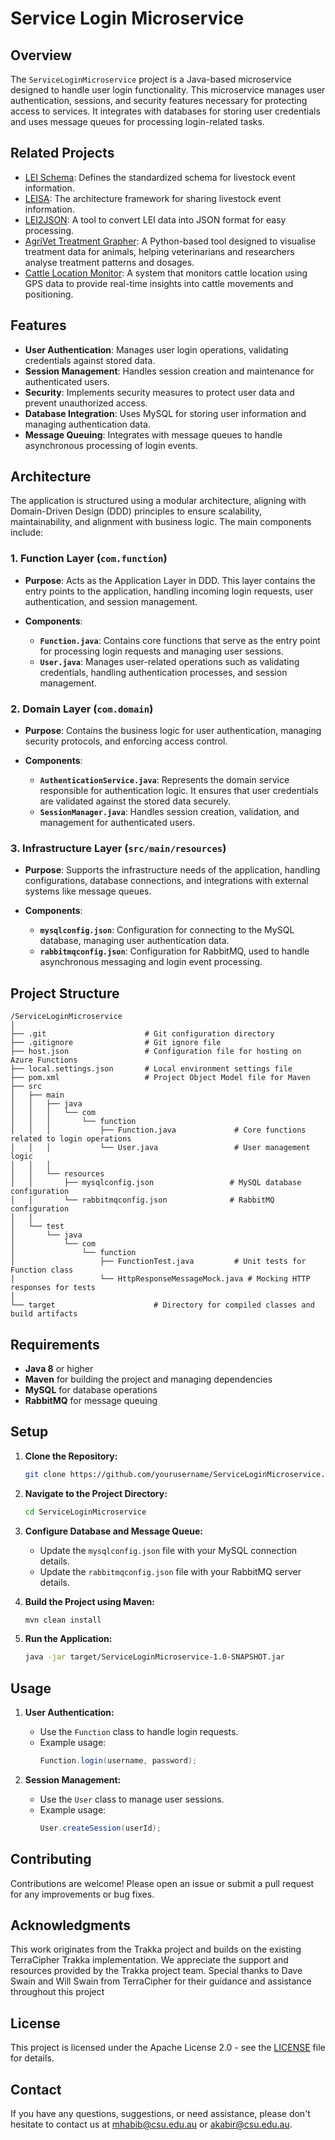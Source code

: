 
# Service Login Microservice

## Overview

The `ServiceLoginMicroservice` project is a Java-based microservice designed to handle user login functionality. This microservice manages user authentication, sessions, and security features necessary for protecting access to services. It integrates with databases for storing user credentials and uses message queues for processing login-related tasks.

## Related Projects

- [LEI Schema](https://github.com/mahirgamal/LEI-schema): Defines the standardized schema for livestock event information.
- [LEISA](https://github.com/mahirgamal/LEISA): The architecture framework for sharing livestock event information.
- [LEI2JSON](https://github.com/mahirgamal/LEI2JSON): A tool to convert LEI data into JSON format for easy processing.
- [AgriVet Treatment Grapher](https://github.com/mahirgamal/AgriVet-Treatment-Grapher): A Python-based tool designed to visualise treatment data for animals, helping veterinarians and researchers analyse treatment patterns and dosages.
- [Cattle Location Monitor](https://github.com/mahirgamal/Cattle-Location-Monitor): A system that monitors cattle location using GPS data to provide real-time insights into cattle movements and positioning.



## Features

- **User Authentication**: Manages user login operations, validating credentials against stored data.
- **Session Management**: Handles session creation and maintenance for authenticated users.
- **Security**: Implements security measures to protect user data and prevent unauthorized access.
- **Database Integration**: Uses MySQL for storing user information and managing authentication data.
- **Message Queuing**: Integrates with message queues to handle asynchronous processing of login events.

## Architecture

The application is structured using a modular architecture, aligning with Domain-Driven Design (DDD) principles to ensure scalability, maintainability, and alignment with business logic. The main components include:

### 1. Function Layer (`com.function`)

- **Purpose**: Acts as the Application Layer in DDD. This layer contains the entry points to the application, handling incoming login requests, user authentication, and session management.

- **Components**:
  - **`Function.java`**: Contains core functions that serve as the entry point for processing login requests and managing user sessions.
  - **`User.java`**: Manages user-related operations such as validating credentials, handling authentication processes, and session management.

### 2. Domain Layer (`com.domain`)

- **Purpose**: Contains the business logic for user authentication, managing security protocols, and enforcing access control.

- **Components**:
  - **`AuthenticationService.java`**: Represents the domain service responsible for authentication logic. It ensures that user credentials are validated against the stored data securely.
  - **`SessionManager.java`**: Handles session creation, validation, and management for authenticated users.

### 3. Infrastructure Layer (`src/main/resources`)

- **Purpose**: Supports the infrastructure needs of the application, handling configurations, database connections, and integrations with external systems like message queues.

- **Components**:
  - **`mysqlconfig.json`**: Configuration for connecting to the MySQL database, managing user authentication data.
  - **`rabbitmqconfig.json`**: Configuration for RabbitMQ, used to handle asynchronous messaging and login event processing.

## Project Structure

```
/ServiceLoginMicroservice
│
├── .git                      # Git configuration directory
├── .gitignore                # Git ignore file
├── host.json                 # Configuration file for hosting on Azure Functions
├── local.settings.json       # Local environment settings file
├── pom.xml                   # Project Object Model file for Maven
├── src
│   ├── main
│   │   ├── java
│   │   │   └── com
│   │   │       └── function
│   │   │           ├── Function.java             # Core functions related to login operations
│   │   │           └── User.java                 # User management logic
│   │   │
│   │   └── resources
│   │       ├── mysqlconfig.json                 # MySQL database configuration
│   │       └── rabbitmqconfig.json              # RabbitMQ configuration
│   │
│   └── test
│       └── java
│           └── com
│               └── function
│                   ├── FunctionTest.java         # Unit tests for Function class
│                   └── HttpResponseMessageMock.java # Mocking HTTP responses for tests
│
└── target                      # Directory for compiled classes and build artifacts
```

## Requirements

- **Java 8** or higher
- **Maven** for building the project and managing dependencies
- **MySQL** for database operations
- **RabbitMQ** for message queuing

## Setup

1. **Clone the Repository:**
   ```bash
   git clone https://github.com/yourusername/ServiceLoginMicroservice.git
   ```
2. **Navigate to the Project Directory:**
   ```bash
   cd ServiceLoginMicroservice
   ```
3. **Configure Database and Message Queue:**
   - Update the `mysqlconfig.json` file with your MySQL connection details.
   - Update the `rabbitmqconfig.json` file with your RabbitMQ server details.

4. **Build the Project using Maven:**
   ```bash
   mvn clean install
   ```
5. **Run the Application:**
   ```bash
   java -jar target/ServiceLoginMicroservice-1.0-SNAPSHOT.jar
   ```

## Usage

1. **User Authentication:**
   - Use the `Function` class to handle login requests.
   - Example usage:
     ```java
     Function.login(username, password);
     ```

2. **Session Management:**
   - Use the `User` class to manage user sessions.
   - Example usage:
     ```java
     User.createSession(userId);
     ```

## Contributing

Contributions are welcome! Please open an issue or submit a pull request for any improvements or bug fixes.

## Acknowledgments

This work originates from the Trakka project and builds on the existing TerraCipher Trakka implementation. We appreciate the support and resources provided by the Trakka project team. Special thanks to Dave Swain and Will Swain from TerraCipher for their guidance and assistance throughout this project

## License

This project is licensed under the Apache License 2.0 - see the [LICENSE](https://github.com/mahirgamal/ServiceLoginMicroservice/blob/main/LICENSE) file for details.

## Contact

If you have any questions, suggestions, or need assistance, please don't hesitate to contact us at [mhabib@csu.edu.au](mailto:mhabib@csu.edu.au) or [akabir@csu.edu.au](mailto:akabir@csu.edu.au).
